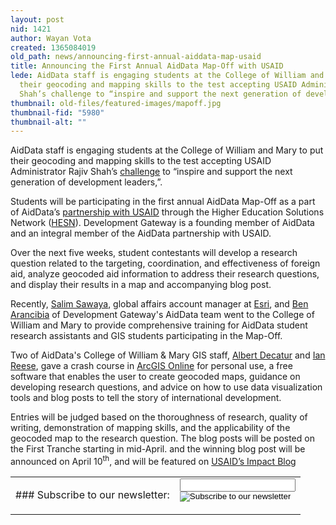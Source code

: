 ```yaml
---
layout: post
nid: 1421
author: Wayan Vota
created: 1365084019
old_path: news/announcing-first-annual-aiddata-map-usaid
title: Announcing the First Annual AidData Map-Off with USAID
lede: AidData staff is engaging students at the College of William and Mary to put
  their geocoding and mapping skills to the test accepting USAID Administrator Rajiv
  Shah’s challenge to “inspire and support the next generation of development leaders,”.
thumbnail: old-files/featured-images/mapoff.jpg
thumbnail-fid: "5980"
thumbnail-alt: ""
---
```


AidData staff is engaging students at the College of William and Mary to put their geocoding and mapping skills to the test accepting USAID Administrator Rajiv Shah’s [challenge](http://www.usaid.gov/news-information/press-releases/usaid-launches-new-network-engage-students-and-universities) to “inspire and support the next generation of development leaders,”.

Students will be participating in the first annual AidData Map-Off as a part of AidData’s [partnership with USAID](http://aiddata.org/content/index/Services/policycenter) through the Higher Education Solutions Network ([HESN](http://www.usaid.gov/hesn)). Development Gateway is a founding member of AidData and an integral member of the AidData partnership with USAID.

Over the next five weeks, student contestants will develop a research question related to the targeting, coordination, and effectiveness of foreign aid, analyze geocoded aid information to address their research questions, and display their results in a map and accompanying blog post.

Recently, [Salim Sawaya](http://www.linkedin.com/pub/salim-sawaya/5/743/316), global affairs account manager at [Esri](http://www.esri.com/), and [Ben Arancibia](http://www.linkedin.com/pub/ben-arancibia/16/1a/264) of Development Gateway's AidData team went to the College of William and Mary to provide comprehensive training for AidData student research assistants and GIS students participating in the Map-Off.

Two of AidData's College of William & Mary GIS staff, [Albert Decatur](http://www.linkedin.com/in/albertdecatur) and [Ian Reese](http://www.linkedin.com/pub/ian-reese/58/517/459), gave a crash course in [ArcGIS Online](http://www.arcgis.com/home/) for personal use, a free software that enables the user to create geocoded maps, guidance on developing research questions, and advice on how to use data visualization tools and blog posts to tell the story of international development.

Entries will be judged based on the thoroughness of research, quality of writing, demonstration of mapping skills, and the applicability of the geocoded map to the research question. The blog posts will be posted on the First Tranche starting in mid-April. and the winning blog post will be announced on April 10<sup>th</sup>, and will be featured on [USAID’s Impact Blog](http://blog.usaid.gov/)

<center><table><tr><td>### Subscribe to our newsletter:

</td><td><form action="http://developmentgateway.us6.list-manage.com/subscribe/post?u=741012580677f9fb0b79d2b9e&id=29e60e3e20" class="footer-subscribe-form inline-form" method="post" name="mc-embedded-subscribe-form"><div><div class="form-item input-wrapper"><input class="form-text" maxlength="128" name="EMAIL" title="email@example.com" type="email"></input></div><div class="form-item submit-wrapper"><input class="form-submit" name="subscribe" src="/sites/all/themes/corporate/images/short-submit.png" title="Subscribe to our newsletter" type="image" value=""></input></div></div></form></td></tr></table></center>
